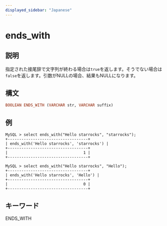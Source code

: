 ```yaml
---
displayed_sidebar: "Japanese"
---
```


# ends_with

## 説明

指定された接尾辞で文字列が終わる場合は`true`を返します。そうでない場合は`false`を返します。引数がNULLの場合、結果もNULLになります。

## 構文

```Haskell
BOOLEAN ENDS_WITH (VARCHAR str, VARCHAR suffix)
```

## 例

```Plain Text
MySQL > select ends_with("Hello starrocks", "starrocks");
+-----------------------------------+
| ends_with('Hello starrocks', 'starrocks') |
+-----------------------------------+
|                                 1 |
+-----------------------------------+

MySQL > select ends_with("Hello starrocks", "Hello");
+-----------------------------------+
| ends_with('Hello starrocks', 'Hello') |
+-----------------------------------+
|                                 0 |
+-----------------------------------+
```

## キーワード

ENDS_WITH